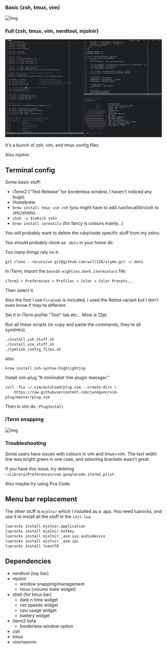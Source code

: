 ### Basic (zsh, tmux, vim)
![Img](/screenshots/basic.png "Basic screenshot")

### Full (zsh, tmux, vim, nerdtool, mjolnir)
![Img](/screenshots/full.png "Full screenshot")

It's a bunch of zsh, vim, and tmux config files.

Also mjolnir.

## Terminal config

Some basic stuff:
  - iTerm2 ("Test Release" for borderless window, I haven't noticed any bugs).
  - Homebrew.
  - `brew install tmux vim zsh` (you might have to add /usr/local/bin/zsh to /etc/shells)
  - `chsh -s $(which zsh)`
  - `brew install coreutils` (for fancy ls colours mainly…)

You will probably want to delete the ruby/node specific stuff from my zshrc.

You should probably clone as `.dots` in your home dir:

Too many things rely on it.

```
git clone --recursive git@github.com:will118/slyme.git ~/.dots
```

In iTerm, import the `base16-eighties.dark.itermcolors` file:

`iTerm2 > Preferences > Profiles > Color > Color Presets...`

Then select it.

Also the font I use `FiraCode` is included, I used the Retina variant but I don't even know if they're different.

Set it in iTerm profile "Text" tab etc… Mine is 12pt.

Run all these scripts (or copy and paste the commands, they're all symlinks).
```
./install_zsh_stuff.sh
./install_vim_stuff.sh
./symlink_config_files.sh
```

also

```
brew install zsh-syntax-highlighting
```


Install vim-plug "A minimalist Vim plugin manager."
```
curl -fLo ~/.vim/autoload/plug.vim --create-dirs \
    https://raw.githubusercontent.com/junegunn/vim-plug/master/plug.vim
```

Then in vim do `:PlugInstall`

### iTerm snapping


![Img](/screenshots/disable_snapping.png "Disable snapping")

### Troubleshooting

Some users have issues with colours in vim and tmux+vim. The text width line
was bright green in one case, and selecting brackets wasn't great.

If you have this issue, try deleting `~/Library/Preferences/com.googlecode.iterm2.plist`.

Also maybe try using Fira Code.

## Menu bar replacement

The other stuff is `mjolnir` which I installed as a .app.
You need luarocks, and use it to install all the stuff in the `init.lua`.

```
luarocks install mjolnir.application
luarocks install mjolnir.hotkey
luarocks install mjolnir._asm.sys.audiodevice
luarocks install mjolnir._asm.ipc
luarocks install luautf8
```

## Dependencies

- nerdtool (top bar)
- mjolnir
  - window snapping/management
  - tmux (volume state widget)
- shell (for tmux bar)
  - date n time widget
  - net speeds widget
  - cpu usage widget
  - battery widget
- iterm2 beta
  - borderless window option
- zsh
- tmux
- vim/neovim
